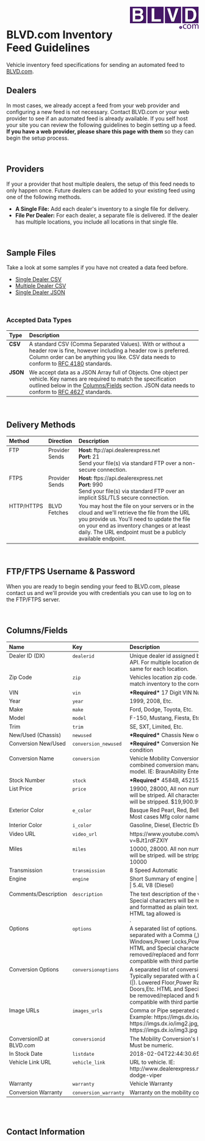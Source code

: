 <img align="right" width="180" src="img/logo.svg"><br>
# BLVD.com Inventory Feed Guidelines
Vehicle inventory feed specifications for sending an automated feed to [BLVD.com](https://www.blvd.com).


## Dealers
In most cases, we already accept a feed from your web provider and configuring a new feed is not necessary. Contact BLVD.com or your web provider to see if an automated feed is already available. If you self host your site you can review the following guidelines to begin setting up a feed.  **If you have a web provider, please share this page with them** so they can begin the setup process.

<br>

## Providers
If your a provider that host multiple dealers, the setup of this feed needs to only happen once. Future dealers can be added to your existing feed using one of the following methods.

- **A Single File:** Add each dealer's inventory to a single file for delivery.
- **File Per Dealer:** For each dealer, a separate file is delivered. If the dealer has multiple locations, you include all locations in that single file.


<br>

<a name="samples"></a>
## Sample Files
Take a look at some samples if you have not created a data feed before.

- [Single Dealer CSV](https://github.com/dealerexpress/dx-blvd-feed-guidelines/blob/master/sample-single-dealer.csv)
- [Multiple Dealer CSV](https://github.com/dealerexpress/dx-blvd-feed-guidelines/blob/master/sample-multiple-dealers.csv)
- [Single Dealer JSON](https://github.com/dealerexpress/dx-blvd-feed-guidelines/blob/master/sample-single-dealer.json)



<br>

<a name="data-types"></a>
### Accepted Data Types
<table>
  <thead>
    <tr>
      <th align="left">Type</th>
      <th align="left">Description</th>
    </tr>
  </thead>
  <tbody>
    <tr>
      <td valign="top"><strong>CSV</strong></td>
      <td valign="top">A standard CSV (Comma Separated Values). With or without a header row is fine, however including a header row is preferred. Column order can be anything you like. CSV data needs to conform to <a href="https://datatracker.ietf.org/doc/html/rfc4180" target="_blank">RFC 4180</a> standards.</td>
    </tr>
    <tr>
          <td valign="top"><strong>JSON</strong></td>
          <td valign="top">We accept data as a JSON Array full of Objects. One object per vehicle. Key names are required to match the specification outlined below in the <a href="#columns">Columns/Fields</a> section. JSON data needs to conform to <a href="https://datatracker.ietf.org/doc/html/rfc4627" target="_blank">RFC 4627</a> standards.</td>
        </tr>
  </tbody>
</table>


<br>

<a name="delivery"></a>
## Delivery Methods
<table>
<thead>
<tr>
<th align="left">Method</th>
     <th align="left">Direction</th>
<th align="left">Description</th>
</tr>
</thead>
<tbody>
<tr>
     <td valign="top">FTP</td>
     <td valign="top">Provider Sends</td>
     <td valign="top"><strong>Host: </strong>ftp://api.dealerexpress.net<br><strong>Port: </strong>21<br>Send your file(s) via standard FTP over a non-secure connection.</td>
</tr>
<tr>
     <td valign="top">FTPS</td>
     <td valign="top">Provider Sends</td>
     <td valign="top"><strong>Host: </strong>ftps://api.dealerexpress.net<br><strong>Port: </strong>990<br>Send your file(s) via standard FTP over an implicit SSL/TLS secure connection.</td>
</tr>
     <tr>
     <td valign="top">HTTP/HTTPS</td>
     <td valign="top">BLVD Fetches</td>
     <td valign="top">You may host the file on your servers or in the cloud and we'll retrieve the file from the URL you provide us. You'll need to update the file on your end as inventory changes or at least daily. The URL endpoint must be a publicly available endpoint.</td>
</tr>
</tbody>
</table>

<br>

<a name="credentials"></a>
## FTP/FTPS Username & Password
When you are ready to begin sending your feed to BLVD.com, please contact us and we'll provide you with credentials you can use to log on to the FTP/FTPS server.

<br>

<a name="columns"></a>
## Columns/Fields
<table>
  <thead>
     <tr>
       <th align="left">Name</th>
       <th align="left">Key</th>
       <th align="left">Description</th>
    </tr>
  </thead>
  <tbody>
    <tr>
      <td valign="top">Dealer ID (DX)</td>
      <td valign="top"><code>dealerid</code></td>
      <td valign="top">Unique dealer id assigned by Dealer Express API. For multiple location dealers, this is the same for each location.</td>
    </tr>
    <tr>
      <td valign="top">Zip Code</td>
      <td valign="top"><code>zip</code></td>
      <td valign="top">Vehicles location zip code. We use this to match inventory to the correct dealer location.</td>
    </tr>
    <tr>
      <td valign="top">VIN</td>
      <td valign="top"><code>vin</code></td>
      <td valign="top"><strong>*Required*</strong> 17 Digit VIN Number.</td>
    </tr>
    <tr>
      <td valign="top">Year</td>
      <td valign="top"><code>year</code></td>
      <td valign="top">1999, 2008, Etc.</td>
    </tr>
    <tr>
      <td valign="top">Make</td>
      <td valign="top"><code>make</code></td>
      <td valign="top">Ford, Dodge, Toyota, Etc.</td>
    </tr>
    <tr>
      <td valign="top">Model</td>
      <td valign="top"><code>model</code></td>
      <td valign="top">F-150, Mustang, Fiesta, Etc.</td>
    </tr>
    <tr>
      <td valign="top">Trim</td>
      <td valign="top"><code>trim</code></td>
      <td valign="top">SE, SXT, Limited, Etc.</td>
    </tr>
    <tr>
      <td valign="top">New/Used (Chassis)</td>
      <td valign="top"><code>newused</code></td>
      <td valign="top"><strong>*Required*</strong> Chassis New or Used condition</td>
    </tr>
    <tr>
      <td valign="top">Conversion New/Used</td>
      <td valign="top"><code>conversion_newused</code></td>
      <td valign="top"><strong>*Required*</strong> Conversion New or Used condition</td>
    </tr>
    <tr>
      <td valign="top">Conversion Name</td>
      <td valign="top"><code>conversion</code></td>
      <td valign="top">Vehicle Mobility Conversion Name. A combined conversion manufacturer and model. IE: BraunAbility Entervan XT</td>
    </tr>
    <tr>
      <td valign="top">Stock Number</td>
      <td valign="top"><code>stock</code></td>
      <td valign="top"><strong>*Required*</strong> 4584B, 45215</td>
    </tr>
    <tr>
      <td valign="top">List Price</td>
      <td valign="top"><code>price</code></td>
      <td valign="top">19900, 28000, All non numeric characters will be striped. All characters after a period (.) will be stripped. $19,900.99 --> 19900</td>
    </tr>
    <tr>
      <td valign="top">Exterior Color</td>
      <td valign="top"><code>e_color</code></td>
      <td valign="top">Basque Red Pearl, Red, Bellanova White Pearl. Most cases Mfg color name is output.</td>
    </tr>
    <tr>
      <td valign="top">Interior Color</td>
      <td valign="top"><code>i_color</code></td>
      <td valign="top">Gasoline, Diesel, Electric Etc.</td>
    </tr>
    <tr>
      <td valign="top">Video URL</td>
      <td valign="top"><code>video_url</code></td>
      <td valign="top">https://www.youtube.com/watch?v=BJt1rdFZXlY</td>
    </tr>
    <tr>
      <td valign="top">Miles</td>
      <td valign="top"><code>miles</code></td>
      <td valign="top">10000, 28000. All non numeric characters will be striped. will be stripped. 10,000 --> 10000</td>
    </tr>
    <tr>
      <td valign="top">Transmission</td>
      <td valign="top"><code>transmission</code></td>
      <td valign="top">8 Speed Automatic</td>
    </tr>
    <tr>
      <td valign="top">Engine</td>
      <td valign="top"><code>engine</code></td>
      <td valign="top">Short Summary of engine | 3.5L V6 (Gasoline) | 5.4L V8 (Diesel)</td>
    </tr>
    <tr>
      <td valign="top">Comments/Description</td>
      <td valign="top"><code>description</code></td>
      <td valign="top">The text description of the vehicle. HTML and Special characters will be removed/replaced and formatted as plain text. The only allowed HTML tag allowed is <br>.</td>
    </tr>
    <tr>
      <td valign="top">Options</td>
      <td valign="top"><code>options</code></td>
      <td valign="top">A separated list of options.  Typically separated with a Comma (,) or PIPE (|).  Power Windows,Power Locks,Power Mirrors,Etc. HTML and Special characters will be removed/replaced and formatted to be compatible with third parties.</td>
    </tr>
    <tr>
      <td valign="top">Conversion Options</td>
      <td valign="top"><code>conversionoptions</code></td>
      <td valign="top">A separated list of conversion options.  Typically separated with a Comma (,) or PIPE (|).  Lowered Floor,Power Ramp,Power Doors,Etc.  HTML and Special characters will be removed/replaced and formatted to be compatible with third parties.</td>
    </tr>
    <tr>
      <td valign="top">Image URLs</td>
      <td valign="top"><code>images_urls</code></td>
      <td valign="top">Comma or Pipe seperated or an Array.<br>Example: https://imgs.dx.io/img1.jpg, https://imgs.dx.io/img2.jpg, https://imgs.dx.io/img3.jpg</td>
    </tr>
    <tr>
      <td valign="top">ConversionID at BLVD.com</td>
      <td valign="top"><code>conversionid</code></td>
      <td valign="top">The Mobility Conversion's ID at BLVD.com. Must be numeric.</td>
    </tr>
    <tr>
      <td valign="top">In Stock Date</td>
      <td valign="top"><code>listdate</code></td>
      <td valign="top">2018-02-04T22:44:30.652Z (ISO 8601)</td>
    </tr>
    <tr>
      <td valign="top">Vehicle Link URL</td>
      <td valign="top"><code>vehicle_link</code></td>
      <td valign="top">URL to vehicle.  IE: http://www.dealerexpress.net/vehicles/2009-dodge-viper</td>
    </tr>
    <tr>
      <td valign="top">Warranty</td>
      <td valign="top"><code>warranty</code></td>
      <td valign="top">Vehicle Warranty</td>
    </tr>
    <tr>
      <td valign="top">Conversion Warranty</td>
      <td valign="top"><code>conversion_warranty</code></td>
      <td valign="top">Warranty on the mobility conversion.</td>
    </tr>
  </tbody>
</table>


<br><br>
<a name="contact"></a>
## Contact Information


